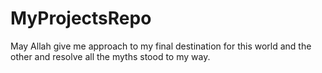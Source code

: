 # MyProjectsRepo
May Allah give me approach to my final destination for this world and the other and resolve all the myths stood to my way.
